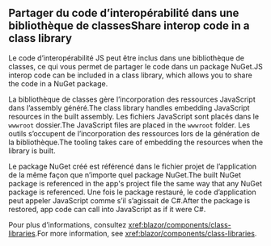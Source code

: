 ## <a name="share-interop-code-in-a-class-library"></a><span data-ttu-id="24500-101">Partager du code d’interopérabilité dans une bibliothèque de classes</span><span class="sxs-lookup"><span data-stu-id="24500-101">Share interop code in a class library</span></span>

<span data-ttu-id="24500-102">Le code d’interopérabilité JS peut être inclus dans une bibliothèque de classes, ce qui vous permet de partager le code dans un package NuGet.</span><span class="sxs-lookup"><span data-stu-id="24500-102">JS interop code can be included in a class library, which allows you to share the code in a NuGet package.</span></span>

<span data-ttu-id="24500-103">La bibliothèque de classes gère l’incorporation des ressources JavaScript dans l’assembly généré.</span><span class="sxs-lookup"><span data-stu-id="24500-103">The class library handles embedding JavaScript resources in the built assembly.</span></span> <span data-ttu-id="24500-104">Les fichiers JavaScript sont placés dans le `wwwroot` dossier.</span><span class="sxs-lookup"><span data-stu-id="24500-104">The JavaScript files are placed in the `wwwroot` folder.</span></span> <span data-ttu-id="24500-105">Les outils s’occupent de l’incorporation des ressources lors de la génération de la bibliothèque.</span><span class="sxs-lookup"><span data-stu-id="24500-105">The tooling takes care of embedding the resources when the library is built.</span></span>

<span data-ttu-id="24500-106">Le package NuGet créé est référencé dans le fichier projet de l’application de la même façon que n’importe quel package NuGet.</span><span class="sxs-lookup"><span data-stu-id="24500-106">The built NuGet package is referenced in the app's project file the same way that any NuGet package is referenced.</span></span> <span data-ttu-id="24500-107">Une fois le package restauré, le code d’application peut appeler JavaScript comme s’il s’agissait de C#.</span><span class="sxs-lookup"><span data-stu-id="24500-107">After the package is restored, app code can call into JavaScript as if it were C#.</span></span>

<span data-ttu-id="24500-108">Pour plus d’informations, consultez <xref:blazor/components/class-libraries>.</span><span class="sxs-lookup"><span data-stu-id="24500-108">For more information, see <xref:blazor/components/class-libraries>.</span></span>
